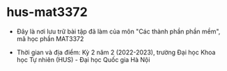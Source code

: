 # hus-mat3372

- Đây là nơi lưu trữ bài tập đã làm của môn "Các thành phần phần mềm", mã học phần MAT3372

- Thời gian và địa điểm: Kỳ 2 năm 2 (2022-2023), trường Đại học Khoa học Tự nhiên (HUS) - Đại học Quốc gia Hà Nội

